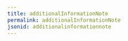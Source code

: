 ```yaml
---
title: additionalInformationNote
permalink: additionalInformationNote
jsonid: additionalinformationnote
---
```

